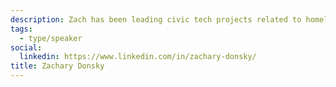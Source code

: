 ```yaml
---
description: Zach has been leading civic tech projects related to homelessness and housing for years, including [Chalmers Cards](https://www.chalmerscards.com/) and [Open Shelter Space](https://openshelter.space/).
tags:
  - type/speaker
social:
  linkedin: https://www.linkedin.com/in/zachary-donsky/
title: Zachary Donsky
---
```


